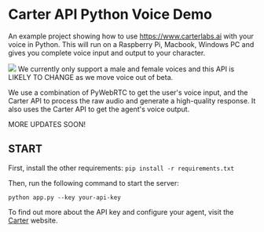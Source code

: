 # Carter API Python Voice Demo

An example project showing how to use https://www.carterlabs.ai with your voice in Python. This will run on a Raspberry Pi, Macbook, Windows PC and gives you complete voice input and output to your character.

![](https://i.giphy.com/media/26DNc9KWmxRd8nkUU/giphy.webp)
We currently only support a male and female voices and this API is LIKELY TO CHANGE as we move voice out of beta.

We use a combination of PyWebRTC to get the user's voice input, and the Carter API to process the raw audio and generate a high-quality response. It also uses the Carter API to get the agent's voice output.

MORE UPDATES SOON!

## START

First, install the other requirements:
`pip install -r requirements.txt`

Then, run the following command to start the server:

`python app.py --key your-api-key`

To find out more about the API key and configure your agent, visit the [Carter](https://www.carterlabs.ai/) website.
